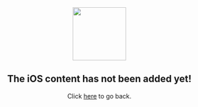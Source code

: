 <center>
  <img src="/assets/images/lost.svg" alt="" width="120">
  <h2>The iOS content has not been added yet!</h2>
  <p>Click <a href="/stitch/in-app-messaging/guides/2-inviting-members">here</a> to go back.</p>
</center>

